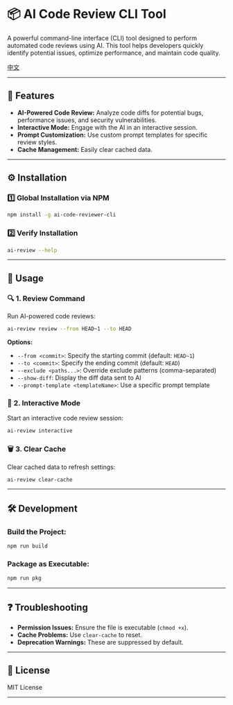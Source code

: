 # 📦 AI Code Review CLI Tool

A powerful command-line interface (CLI) tool designed to perform automated code reviews using AI. This tool helps developers quickly identify potential issues, optimize performance, and maintain code quality.

[中文](README.tw.md)

---

## 🚀 **Features**

- **AI-Powered Code Review:** Analyze code diffs for potential bugs, performance issues, and security vulnerabilities.
- **Interactive Mode:** Engage with the AI in an interactive session.
- **Prompt Customization:** Use custom prompt templates for specific review styles.
- **Cache Management:** Easily clear cached data.

---

## ⚙️ **Installation**

### 1️⃣ **Global Installation via NPM**

```bash
npm install -g ai-code-reviewer-cli
```

### 2️⃣ **Verify Installation**

```bash
ai-review --help
```

---

## 📖 **Usage**

### 🔍 **1. Review Command**

Run AI-powered code reviews:

```bash
ai-review review --from HEAD~1 --to HEAD
```

**Options:**
- `--from <commit>`: Specify the starting commit (default: `HEAD~1`)
- `--to <commit>`: Specify the ending commit (default: `HEAD`)
- `--exclude <paths...>`: Override exclude patterns (comma-separated)
- `--show-diff`: Display the diff data sent to AI
- `--prompt-template <templateName>`: Use a specific prompt template

### 🤖 **2. Interactive Mode**

Start an interactive code review session:

```bash
ai-review interactive
```

### 🗑️ **3. Clear Cache**

Clear cached data to refresh settings:

```bash
ai-review clear-cache
```

---

## 🛠️ **Development**

### Build the Project:

```bash
npm run build
```

### Package as Executable:

```bash
npm run pkg
```

---

## ❓ **Troubleshooting**

- **Permission Issues:** Ensure the file is executable (`chmod +x`).
- **Cache Problems:** Use `clear-cache` to reset.
- **Deprecation Warnings:** These are suppressed by default.

---

## 📄 **License**

MIT License

---
